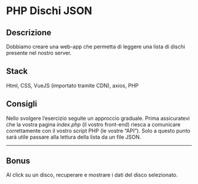 PHP Dischi JSON
===

## Descrizione
Dobbiamo creare una web-app che permetta di leggere una lista di dischi presente nel nostro server.
## Stack
Html, CSS, VueJS (importato tramite CDN), axios, PHP
## Consigli
Nello svolgere l’esercizio seguite un approccio graduale.
Prima assicuratevi che la vostra pagina *index.php* (il vostro front-end) riesca a comunicare correttamente con il vostro script PHP (le vostre “API”).
Solo a questo punto sarà utile passare alla lettura della lista da un file JSON.
****
## Bonus
Al click su un disco, recuperare e mostrare i dati del disco selezionato.

